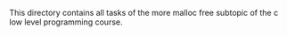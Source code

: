 This directory contains all tasks of the more malloc free subtopic of the c low level programming course.

